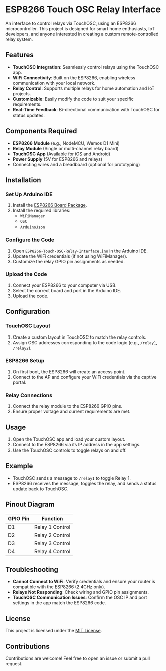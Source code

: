 # ESP8266 Touch OSC Relay Interface

An interface to control relays via TouchOSC, using an ESP8266 microcontroller. This project is designed for smart home enthusiasts, IoT developers, and anyone interested in creating a custom remote-controlled relay system.

## Features

- **TouchOSC Integration**: Seamlessly control relays using the TouchOSC app.
- **WiFi Connectivity**: Built on the ESP8266, enabling wireless communication with your local network.
- **Relay Control**: Supports multiple relays for home automation and IoT projects.
- **Customizable**: Easily modify the code to suit your specific requirements.
- **Real-Time Feedback**: Bi-directional communication with TouchOSC for status updates.

## Components Required

- **ESP8266 Module** (e.g., NodeMCU, Wemos D1 Mini)
- **Relay Module** (Single or multi-channel relay board)
- **TouchOSC App** (Available for iOS and Android)
- **Power Supply** (5V for ESP8266 and relays)
- Connecting wires and a breadboard (optional for prototyping)

## Installation

### Set Up Arduino IDE

1. Install the [ESP8266 Board Package](https://arduino-esp8266.readthedocs.io/).
2. Install the required libraries:
   - `WiFiManager`
   - `OSC`
   - `ArduinoJson`

### Configure the Code

1. Open `ESP8266-Touch-OSC-Relay-Interface.ino` in the Arduino IDE.
2. Update the WiFi credentials (if not using WiFiManager).
3. Customize the relay GPIO pin assignments as needed.

### Upload the Code

1. Connect your ESP8266 to your computer via USB.
2. Select the correct board and port in the Arduino IDE.
3. Upload the code.

## Configuration

### TouchOSC Layout

1. Create a custom layout in TouchOSC to match the relay controls.
2. Assign OSC addresses corresponding to the code logic (e.g., `/relay1`, `/relay2`).

### ESP8266 Setup

1. On first boot, the ESP8266 will create an access point.
2. Connect to the AP and configure your WiFi credentials via the captive portal.

### Relay Connections

1. Connect the relay module to the ESP8266 GPIO pins.
2. Ensure proper voltage and current requirements are met.

## Usage

1. Open the TouchOSC app and load your custom layout.
2. Connect to the ESP8266 via its IP address in the app settings.
3. Use the TouchOSC controls to toggle relays on and off.

## Example

- TouchOSC sends a message to `/relay1` to toggle Relay 1.
- ESP8266 receives the message, toggles the relay, and sends a status update back to TouchOSC.

## Pinout Diagram

| GPIO Pin | Function        |
|----------|-----------------|
| D1       | Relay 1 Control |
| D2       | Relay 2 Control |
| D3       | Relay 3 Control |
| D4       | Relay 4 Control |

## Troubleshooting

- **Cannot Connect to WiFi**: Verify credentials and ensure your router is compatible with the ESP8266 (2.4GHz only).
- **Relays Not Responding**: Check wiring and GPIO pin assignments.
- **TouchOSC Communication Issues**: Confirm the OSC IP and port settings in the app match the ESP8266 code.

## License

This project is licensed under the [MIT License](LICENSE).

## Contributions

Contributions are welcome! Feel free to open an issue or submit a pull request.
